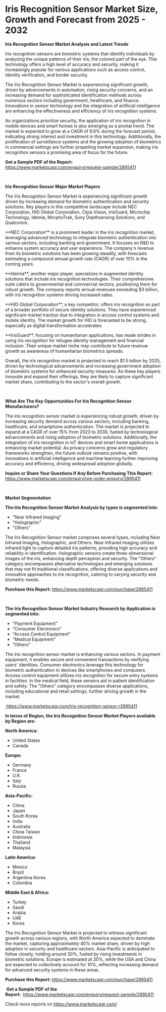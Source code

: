 <p><h1>Iris Recognition Sensor Market Size, Growth and Forecast from 2025 - 2032</h1></p><p><strong>Iris Recognition Sensor Market Analysis and Latest Trends</strong></p>
<p><p>Iris recognition sensors are biometric systems that identify individuals by analyzing the unique patterns of their iris, the colored part of the eye. This technology offers a high level of accuracy and security, making it increasingly popular for various applications such as access control, identity verification, and border security. </p><p>The Iris Recognition Sensor Market is experiencing significant growth, driven by advancements in automation, rising security concerns, and an increasing demand for sophisticated identification methods across numerous sectors including government, healthcare, and finance. Innovations in sensor technology and the integration of artificial intelligence are enhancing the effectiveness and efficiency of iris recognition systems. </p><p>As organizations prioritize security, the application of iris recognition in mobile devices and smart homes is also emerging as a pivotal trend. The market is expected to grow at a CAGR of 9.6% during the forecast period, indicating strong interest and investment in this technology. Additionally, the proliferation of surveillance systems and the growing adoption of biometrics in commercial settings are further propelling market expansion, making iris recognition sensors a promising area of focus for the future.</p></p>
<p><strong>Get a Sample PDF of the Report:&nbsp;</strong> <a href="https://www.marketscagr.com/enquiry/request-sample/2895411?utm_campaign=2796&utm_medium=2&utm_source=Github&utm_content=ia&utm_term=15032025&utm_id=iris-recognition-sensor">https://www.marketscagr.com/enquiry/request-sample/2895411</a></p>
<p>&nbsp;</p>
<p><strong>Iris Recognition Sensor Major Market Players</strong></p>
<p><p>The Iris Recognition Sensor Market is experiencing significant growth driven by increasing demand for biometric authentication and security solutions. Key players in this competitive landscape include NEC Corporation, HID Global Corporation, Cipia Vision, IrisGuard, Microchip Technology, Idemia, MorphoTrak, Sony Depthsensing Solutions, and Qualcomm.</p><p>**NEC Corporation** is a prominent leader in the iris recognition market, leveraging advanced technology to integrate biometric authentication into various sectors, including banking and government. It focuses on R&D to enhance system accuracy and user experience. The company's revenue from its biometric solutions has been growing steadily, with forecasts estimating a compound annual growth rate (CAGR) of over 10% in the coming years.</p><p>**Idemia**, another major player, specializes in augmented identity solutions that include iris recognition technologies. Their comprehensive suite caters to governmental and commercial sectors, positioning them for robust growth. The company reports annual revenues exceeding $3 billion, with iris recognition systems driving increased sales.</p><p>**HID Global Corporation**, a key competitor, offers iris recognition as part of a broader portfolio of secure identity solutions. They have experienced significant market traction due to integration in access control systems and mobile identity. The market growth for HID is forecasted to be strong, especially as digital transformation accelerates.</p><p>**IrisGuard**, focusing on humanitarian applications, has made strides in using iris recognition for refugee identity management and financial inclusion. Their unique market niche may contribute to future revenue growth as awareness of humanitarian biometrics spreads.</p><p>Overall, the iris recognition market is projected to reach $1.5 billion by 2025, driven by technological advancements and increasing government adoption of biometric systems for enhanced security measures. As these key players innovate and expand their offerings, they are likely to capture significant market share, contributing to the sector's overall growth.</p></p>
<p>&nbsp;</p>
<p><strong>What Are The Key Opportunities For Iris Recognition Sensor Manufacturers?</strong></p>
<p><p>The iris recognition sensor market is experiencing robust growth, driven by increasing security demand across various sectors, including banking, healthcare, and smartphone authentication. The market is projected to expand at a CAGR of over 15% from 2023 to 2030, fueled by technological advancements and rising adoption of biometric solutions. Additionally, the integration of iris recognition in IoT devices and smart home applications is enhancing market potential. As privacy concerns grow and regulatory frameworks strengthen, the future outlook remains positive, with innovations in artificial intelligence and machine learning further improving accuracy and efficiency, driving widespread adoption globally.</p></p>
<p><strong>Inquire or Share Your Questions If Any Before Purchasing This Report:</strong> <a href="https://www.marketscagr.com/enquiry/pre-order-enquiry/2895411?utm_campaign=2796&utm_medium=2&utm_source=Github&utm_content=ia&utm_term=15032025&utm_id=iris-recognition-sensor">https://www.marketscagr.com/enquiry/pre-order-enquiry/2895411</a></p>
<p>&nbsp;</p>
<p><strong>Market Segmentation</strong></p>
<p><strong>The Iris Recognition Sensor Market Analysis by types is segmented into:</strong></p>
<p><ul><li>"Near Infrared Imaging"</li><li>"Holographic"</li><li>"Others"</li></ul></p>
<p><p>The Iris Recognition Sensor market comprises several types, including Near Infrared Imaging, Holographic, and Others. Near Infrared Imaging utilizes infrared light to capture detailed iris patterns, providing high accuracy and reliability in identification. Holographic sensors create three-dimensional images of the iris, enhancing depth perception and security. The "Others" category encompasses alternative technologies and emerging solutions that may not fit traditional classifications, offering diverse applications and innovative approaches to iris recognition, catering to varying security and biometric needs.</p></p>
<p><strong>Purchase this Report:&nbsp;</strong><a href="https://www.marketscagr.com/purchase/2895411?utm_campaign=2796&utm_medium=2&utm_source=Github&utm_content=ia&utm_term=15032025&utm_id=iris-recognition-sensor">https://www.marketscagr.com/purchase/2895411</a></p>
<p>&nbsp;</p>
<p><strong>The Iris Recognition Sensor Market Industry Research by Application is segmented into:</strong></p>
<p><ul><li>"Payment Equipment"</li><li>"Consumer Electronics"</li><li>"Access Control Equipment"</li><li>"Medical Equipment"</li><li>"Others"</li></ul></p>
<p><p>The iris recognition sensor market is enhancing various sectors. In payment equipment, it enables secure and convenient transactions by verifying users' identities. Consumer electronics leverage this technology for biometric authentication in devices like smartphones and computers. Access control equipment utilizes iris recognition for secure entry systems in facilities. In the medical field, these sensors aid in patient identification and safety. The "Others" category encompasses diverse applications, including educational and retail settings, further driving growth in the market.</p></p>
<p><a href="https://www.marketscagr.com/iris-recognition-sensor-r2895411?utm_campaign=2796&utm_medium=2&utm_source=Github&utm_content=ia&utm_term=15032025&utm_id=iris-recognition-sensor">&nbsp;https://www.marketscagr.com/iris-recognition-sensor-r2895411</a></p>
<p><strong>In terms of Region, the Iris Recognition Sensor Market Players available by Region are:</strong></p>
<p>
    <p> <strong> North America: </strong>
        <ul>
            <li>United States</li>
            <li>Canada</li>
        </ul>
        </p> 
    <p> <strong> Europe: </strong>
        <ul>
            <li>Germany</li>
            <li>France</li>
            <li>U.K.</li>
            <li>Italy</li>
            <li>Russia</li>
        </ul>
        </p> 
    <p> <strong> Asia-Pacific: </strong>
        <ul>
            <li>China</li>
            <li>Japan</li>
            <li>South Korea</li>
            <li>India</li>
            <li>Australia</li>
            <li>China Taiwan</li>
            <li>Indonesia</li>
            <li>Thailand</li>
            <li>Malaysia</li>
        </ul>
        </p> 
    <p> <strong> Latin America: </strong>
        <ul>
            <li>Mexico</li>
            <li>Brazil</li>
            <li>Argentina Korea</li>
            <li>Colombia</li>
        </ul>
        </p> 
    <p> <strong> Middle East & Africa: </strong>
        <ul>
            <li>Turkey</li>
            <li>Saudi</li>
            <li>Arabia</li>
            <li>UAE</li>
            <li>Korea</li>
        </ul>
    </p>
    </p>
<p><p>The Iris Recognition Sensor Market is projected to witness significant growth across various regions, with North America expected to dominate the market, capturing approximately 40% market share, driven by high adoption in security and healthcare sectors. Asia-Pacific is anticipated to follow closely, holding around 30%, fueled by rising investments in biometric solutions. Europe is estimated at 20%, while the USA and China are expected to collectively account for 10%, reflecting increasing demand for advanced security systems in these areas.</p></p>
<p><strong>Purchase this Report: </strong><a href="https://www.marketscagr.com/purchase/2895411?utm_campaign=2796&utm_medium=2&utm_source=Github&utm_content=ia&utm_term=15032025&utm_id=iris-recognition-sensor">https://www.marketscagr.com/purchase/2895411</a></p>
<p>&nbsp;<strong>Get a Sample PDF of the Report:&nbsp;&nbsp;</strong><a href="https://www.marketscagr.com/enquiry/request-sample/2895411?utm_campaign=2796&utm_medium=2&utm_source=Github&utm_content=ia&utm_term=15032025&utm_id=iris-recognition-sensor">https://www.marketscagr.com/enquiry/request-sample/2895411</a></p>
<p><strong></strong></p>
<p>Check more reports on <a href="https://www.marketscagr.com/?utm_campaign=2796&utm_medium=2&utm_source=Github&utm_content=ia&utm_term=15032025&utm_id=iris-recognition-sensor">https://www.marketscagr.com/</a></p>